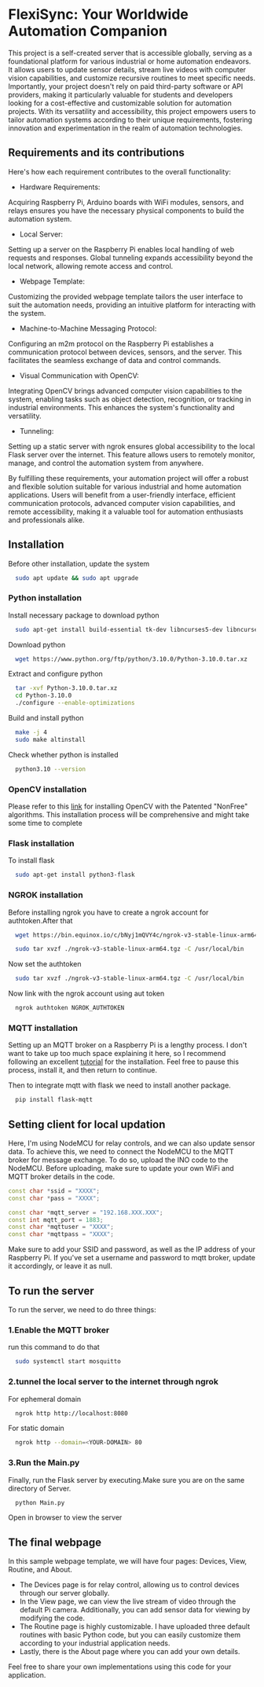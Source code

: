 
# FlexiSync: Your Worldwide Automation Companion
This project is a self-created server that is accessible globally, serving as a foundational platform for various industrial or home automation endeavors. It allows users to update sensor details, stream live videos with computer vision capabilities, and customize recursive routines to meet specific needs. Importantly, your project doesn't rely on paid third-party software or API providers, making it particularly valuable for students and developers looking for a cost-effective and customizable solution for automation projects. With its versatility and accessibility, this project empowers users to tailor automation systems according to their unique requirements, fostering innovation and experimentation in the realm of automation technologies.



## Requirements and its contributions

Here's how each requirement contributes to the overall functionality:

- Hardware Requirements:

Acquiring Raspberry Pi, Arduino boards with WiFi modules, sensors, and relays ensures you have the necessary physical components to build the automation system.
- Local Server:

Setting up a server on the Raspberry Pi enables local handling of web requests and responses. Global tunneling expands accessibility beyond the local network, allowing remote access and control.
- Webpage Template:

Customizing the provided webpage template tailors the user interface to suit the automation needs, providing an intuitive platform for interacting with the system.
- Machine-to-Machine Messaging Protocol:

Configuring an m2m protocol on the Raspberry Pi establishes a communication protocol between devices, sensors, and the server. This facilitates the seamless exchange of data and control commands.
- Visual Communication with OpenCV:

Integrating OpenCV brings advanced computer vision capabilities to the system, enabling tasks such as object detection, recognition, or tracking in industrial environments. This enhances the system's functionality and versatility.
- Tunneling:

Setting up a static server with ngrok ensures global accessibility to the local Flask server over the internet. This feature allows users to remotely monitor, manage, and control the automation system from anywhere.

By fulfilling these requirements, your automation project will offer a robust and flexible solution suitable for various industrial and home automation applications. Users will benefit from a user-friendly interface, efficient communication protocols, advanced computer vision capabilities, and remote accessibility, making it a valuable tool for automation enthusiasts and professionals alike.






## Installation

Before other installation, update the system

```bash
  sudo apt update && sudo apt upgrade
```
### Python installation
    
Install necessary package to download python

```bash
  sudo apt-get install build-essential tk-dev libncurses5-dev libncursesw5-dev libreadline6-dev libdb5.3-dev libgdbm-dev libsqlite3-dev libssl-dev libbz2-dev libexpat1-dev liblzma-dev zlib1g-dev libffi-dev
```

Download python

```bash
  wget https://www.python.org/ftp/python/3.10.0/Python-3.10.0.tar.xz
```
    
Extract and configure python

```bash
  tar -xvf Python-3.10.0.tar.xz
  cd Python-3.10.0
  ./configure --enable-optimizations
```
    
Build and install python

```bash
  make -j 4
  sudo make altinstall
```
    
Check whether python is installed

```bash
  python3.10 --version
```

### OpenCV installation
Please refer to this [link](https://pyimagesearch.com/2019/09/16/install-opencv-4-on-raspberry-pi-4-and-raspbian-buster/) for installing OpenCV with the Patented "NonFree" algorithms. This installation process will be comprehensive and might take some time to complete

### Flask installation

To install flask

```bash
  sudo apt-get install python3-flask
```

### NGROK installation

Before installing ngrok you have to create a ngrok account for authtoken.After that

```bash
  wget https://bin.equinox.io/c/bNyj1mQVY4c/ngrok-v3-stable-linux-arm64.tgz
```

```bash
  sudo tar xvzf ./ngrok-v3-stable-linux-arm64.tgz -C /usr/local/bin
```
Now set the authtoken

```bash
  sudo tar xvzf ./ngrok-v3-stable-linux-arm64.tgz -C /usr/local/bin
```

Now link with the ngrok account using aut token

```bash
  ngrok authtoken NGROK_AUTHTOKEN
```

### MQTT installation

Setting up an MQTT broker on a Raspberry Pi is a lengthy process. I don't want to take up too much space explaining it here, so I recommend following an excellent [tutorial](https://randomnerdtutorials.com/how-to-install-mosquitto-broker-on-raspberry-pi/) for the installation. Feel free to pause this process, install it, and then return to continue.

Then to integrate mqtt with flask we need to install another package.

```bash
  pip install flask-mqtt
```








## Setting client for local updation

Here, I'm using NodeMCU for relay controls, and we can also update sensor data. To achieve this, we need to connect the NodeMCU to the MQTT broker for message exchange. To do so, upload the INO code to the NodeMCU. Before uploading, make sure to update your own WiFi and MQTT broker details in the code.

```cpp
const char *ssid = "XXXX";
const char *pass = "XXXX";

const char *mqtt_server = "192.168.XXX.XXX";
const int mqtt_port = 1883;
const char *mqttuser = "XXXX";
const char *mqttpass = "XXXX";

```
Make sure to add your SSID and password, as well as the IP address of your Raspberry Pi. If you've set a username and password to mqtt broker, update it accordingly, or leave it as null.
## To run the server

To run the server, we need to do three things:

### 1.Enable the MQTT broker

run this command to do that

```bash
  sudo systemctl start mosquitto
```


### 2.tunnel the local server to the internet through ngrok

For ephemeral domain

```bash
  ngrok http http://localhost:8080
```

For static domain

```bash
  ngrok http --domain=<YOUR-DOMAIN> 80
```

### 3.Run the Main.py

Finally, run the Flask server by executing.Make sure you are on the same directory of Server.

```bash
  python Main.py
```

Open <YOUR-DOMAIN> in browser to view the server

## The final webpage

In this sample webpage template, we will have four pages: Devices, View, Routine, and About.

- The Devices page is for relay control, allowing us to control devices through our server globally.
- In the View page, we can view the live stream of video through the default Pi camera. Additionally, you can add sensor data for viewing by modifying the code.
- The Routine page is highly customizable. I have uploaded three default routines with basic Python code, but you can easily customize them according to your industrial application needs.
- Lastly, there is the About page where you can add your own details. 

Feel free to share your own implementations using this code for your application.




